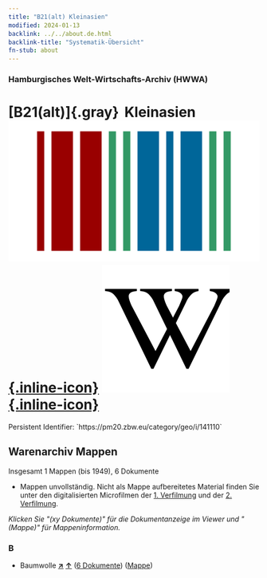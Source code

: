 ```yaml
---
title: "B21(alt) Kleinasien"
modified: 2024-01-13
backlink: ../../about.de.html
backlink-title: "Systematik-Übersicht"
fn-stub: about
---
```


### Hamburgisches Welt-Wirtschafts-Archiv (HWWA)

# [B21(alt)]{.gray}&#8201; Kleinasien &#160; [![Wikidata](/images/Wikidata-logo.svg "Wikidata"){.inline-icon}](http://www.wikidata.org/entity/Q51614) [![Wikipedia](/images/Wikipedia-W.svg "Wikipedia"){.inline-icon}](https://de.wikipedia.org/wiki/Kleinasien)

<div class="hint">Persistent Identifier: `https://pm20.zbw.eu/category/geo/i/141110`</div>







## Warenarchiv Mappen










Insgesamt 1 Mappen (bis 1949), 6 Dokumente
- Mappen unvollständig.  Nicht als Mappe aufbereitetes Material finden Sie
unter den digitalisierten Microfilmen der [1. Verfilmung](/film/h1_wa.de.html)
und der [2. Verfilmung](/film/h2_wa.de.html).

_Klicken Sie "(xy Dokumente)" für die Dokumentanzeige im Viewer und "(Mappe)" für Mappeninformation._




### B

- Baumwolle [**&nearr;**](../../../ware/i/142089/about.de.html "Baumwolle (XXX in der ganzen Welt)") [**&uarr;**](../../../ware/about.de.html#PLW04-Bw "Warensystematik") (<a href="https://pm20.zbw.eu/iiifview/folder/wa/142089,141110" title="über: Baumwolle : Kleinasien" target="_blank">6 Dokumente</a>) ([Mappe](../../../../folder/wa/1420xx/142089/1411xx/141110/about.de.html))




